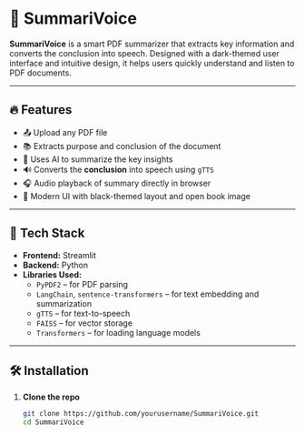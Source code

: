 # 📄 SummariVoice

**SummariVoice** is a smart PDF summarizer that extracts key information and converts the conclusion into speech. Designed with a dark-themed user interface and intuitive design, it helps users quickly understand and listen to PDF documents.

---

## 🔥 Features

- 📤 Upload any PDF file
- 📚 Extracts purpose and conclusion of the document
- 🧠 Uses AI to summarize the key insights
- 🔊 Converts the **conclusion** into speech using `gTTS`
- 🎧 Audio playback of summary directly in browser
- 🎨 Modern UI with black-themed layout and open book image

---

## 🚀 Tech Stack

- **Frontend:** Streamlit
- **Backend:** Python
- **Libraries Used:**
  - `PyPDF2` – for PDF parsing
  - `LangChain`, `sentence-transformers` – for text embedding and summarization
  - `gTTS` – for text-to-speech
  - `FAISS` – for vector storage
  - `Transformers` – for loading language models

---

## 🛠️ Installation

1. **Clone the repo**
   ```bash
   git clone https://github.com/yourusername/SummariVoice.git
   cd SummariVoice
